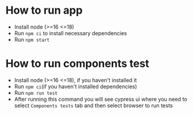 # How to run app

- Install node (>=16 <=18)
- Run `npm ci` to install necessary dependencies
- Run `npm start`

# How to run components test
- Install node (>=16 <=18), if you haven't installed it
- Run `npm ci`(if you haven't installed dependencies)
- Run `npm run test`
- After running this command you will see cypress ui where you need to select `Components tests` tab and then select browser to run tests
